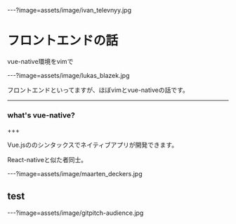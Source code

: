 ---?image=assets/image/ivan_televnyy.jpg

# フロントエンドの話

vue-native環境をvimで

---?image=assets/image/lukas_blazek.jpg

フロントエンドといってますが、ほぼvimとvue-nativeの話です。

---

### what's vue-native?

+++

Vue.jsののシンタックスでネイティブアプリが開発できます。

React-nativeと似た者同士。

---?image=assets/image/maarten_deckers.jpg

## test

---?image=assets/image/gitpitch-audience.jpg




